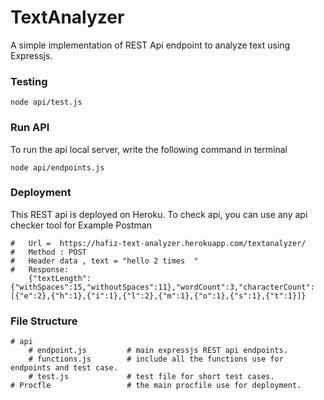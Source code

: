 # TextAnalyzer
A simple implementation of REST Api endpoint to analyze text using Expressjs. 

### Testing 

```
node api/test.js

```

### Run API 

To run the api local server,  write the following command in terminal
```
node api/endpoints.js

```

### Deployment 

This REST api is deployed on Heroku. To check api, you can use any api checker tool for Example Postman

```
#   Url =  https://hafiz-text-analyzer.herokuapp.com/textanalyzer/
#   Method : POST
#   Header data , text = "hello 2 times  "
#   Response:
    {"textLength":{"withSpaces":15,"withoutSpaces":11},"wordCount":3,"characterCount":[{"e":2},{"h":1},{"i":1},{"l":2},{"m":1},{"o":1},{"s":1},{"t":1}]}
```

### File Structure

```
# api
    # endpoint.js         # main expressjs REST api endpoints.
    # functions.js        # include all the functions use for endpoints and test case.
    # test.js             # test file for short test cases.
# Procfle                 # the main procfile use for deployment.
```